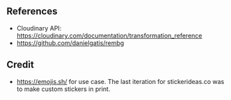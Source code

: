 ## References

- Cloudinary API: https://cloudinary.com/documentation/transformation_reference
- https://github.com/danielgatis/rembg

## Credit

- https://emojis.sh/ for use case. The last iteration for stickerideas.co was to make custom stickers in print.
